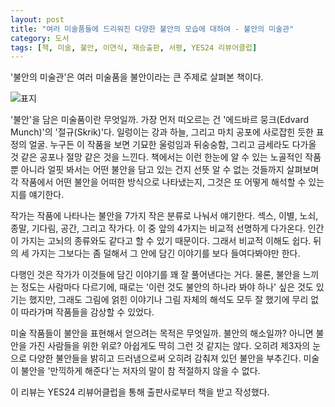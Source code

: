 ```yaml
---
layout: post
title: "여러 미술품들에 드리워진 다양한 불안의 모습에 대하여 - 불안의 미술관"
category: 도서
tags: [책, 미술, 불안, 이연식, 재승출판, 서평, YES24 리뷰어클럽]
---
```


'불안의 미술관'은
여러 미술품을 불안이라는 큰 주제로 살펴본 책이다.

![표지](https://lh3.googleusercontent.com/4XdMNbj1E9pehtKPqC9Zs_Tp7i4L0xbAd7XzXyEXCbg0LrLWt1UtUJuRfAVX9gfD8nwym3FaIi7axw=s480)

'불안'을 담은 미술품이란 무엇일까.
가장 먼저 떠오르는 건 '에드바르 뭉크(Edvard Munch)'의 '절규(Skrik)'다.
일렁이는 강과 하늘, 그리고 마치 공포에 사로잡힌 듯한 표정의 얼굴.
누구든 이 작품을 보면 기묘한 울렁임과 뒤숭숭함, 그리고 금세라도 다가올 것 같은 공포나 절망 같은 것을 느낀다.
책에서는 이런 한눈에 알 수 있는 노골적인 작품뿐 아니라
얼핏 봐서는 어떤 불안을 담고 있는 건지 선뜻 알 수 없는 것들까지 살펴보며
각 작품에서 어떤 불안을 어떠한 방식으로 나타냈는지,
그것은 또 어떻게 해석할 수 있는지를 얘기한다.

작가는 작품에 나타나는 불안을 7가지 작은 분류로 나눠서 얘기한다.
섹스, 이별, 노쇠, 종말, 기다림, 공간, 그리고 작가다.
이 중 앞의 4가지는 비교적 선명하게 다가온다.
인간이 가지는 고뇌의 종류와도 같다고 할 수 있기 때문이다.
그래서 비교적 이해도 쉽다.
뒤의 세 가지는 그보다는 좀 덜해서
그 안에 담긴 이야기를 보다 들여다봐야만 한다.

다행인 것은 작가가 이것들에 담긴 이야기를 꽤 잘 풀어낸다는 거다.
물론, 불안을 느끼는 정도는 사람마다 다르기에,
때로는 '이런 것도 불안의 하나라 봐야 하나' 싶은 것도 있기는 했지만,
그래도 그림에 얽힌 이야기나 그림 자체의 해석도 모두 잘 했기에
무리 없이 따라가며 작품들을 감상할 수 있었다.

미술 작품들이 불안을 표현해서 얻으려는 목적은 무엇일까.
불안의 해소일까?
아니면 불안을 가진 사람들을 위한 위로?
아쉽게도 딱히 그런 것 같지는 않다.
오히려 제3자의 눈으로 다양한 불안들을 밝히고 드러냄으로써 오히려 감춰져 있던 불안을 부추긴다.
미술이 불안을 '만끽하게 해준다'는 저자의 말이 참 적절하지 않을 수 없다.



<div class="im im-info">
이 리뷰는 YES24 리뷰어클럽을 통해 출판사로부터 책을 받고 작성했다.
</div>
